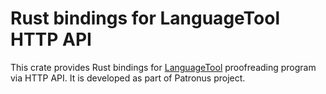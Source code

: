 # Rust bindings for LanguageTool HTTP API

This crate provides Rust bindings for [LanguageTool](https://languagetool.org/) proof­reading program via HTTP API. It is developed as part of Patronus project.
